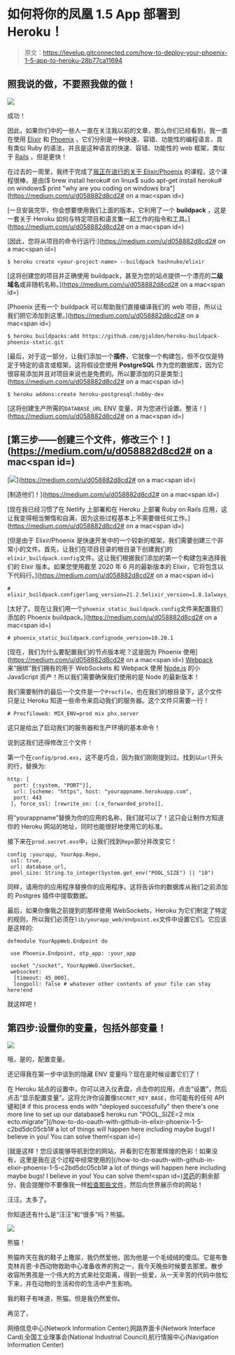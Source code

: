 # 如何将你的凤凰 1.5 App 部署到 Heroku！

> 原文：<https://levelup.gitconnected.com/how-to-deploy-your-phoenix-1-5-app-to-heroku-28b77ca11694>

## 照我说的做，不要照我做的做！

![](img/fbec6519e87d4d5ee9a8ebc099cfc221.png)

成功！

因此，如果你们中的一些人一直在关注我以前的文章，那么你们已经看到，我一直在使用 [Elixir](https://elixir-lang.org/) 和 [Phoenix](http://hexdocs.pm/phoenix) ，它们分别是一种快速、容错、功能性的编程语言，具有类似 Ruby 的语法，并且是这种语言的快速、容错、功能性的 web 框架，类似于 [Rails](https://rubyonrails.org/) ，但是更快！

在过去的一周里，我终于完成了[我正在进行的关于 Elixir/Phoenix](https://click.linksynergy.com/deeplink?id=q15T/SfRF14&mid=39197&murl=https%3A%2F%2Fwww.udemy.com%2Fcourse%2Fthe-complete-elixir-and-phoenix-bootcamp-and-tutorial%2F) 的课程，这个课程很棒，是由[$ brew install heroku# on linux$ sudo apt-get install heroku# on windows$ print "why are you coding on windows bra"](https://medium.com/u/d058882d8cd2# on a mac</span><span id=)

[一旦安装完毕，你会想要使用我们上面的版本，它利用了一个 **buildpack** ，这是一套关于 Heroku 如何与特定项目和语言集一起工作的指令和工具。](https://medium.com/u/d058882d8cd2# on a mac</span><span id=)

[因此，您将从项目的命令行运行:](https://medium.com/u/d058882d8cd2# on a mac</span><span id=)

```
$ heroku create <your-project-name> --buildpack hashnuke/elixir
```

[这将创建您的项目并正确使用 buildpack，甚至为您的站点提供一个漂亮的**二级域名**或非随机名称。](https://medium.com/u/d058882d8cd2# on a mac</span><span id=)

[Phoenix 还有一个 buildpack 可以帮助我们直接编译我们的 web 项目，所以让我们把它添加到这里。](https://medium.com/u/d058882d8cd2# on a mac</span><span id=)

```
$ heroku buildpacks:add https://github.com/gjaldon/heroku-buildpack-phoenix-static.git
```

[最后，对于这一部分，让我们添加一个**插件**，它就像一个构建包，但不仅仅是特定于特定的语言或框架。这将假设您使用 **PostgreSQL** 作为您的数据库，因为它很容易添加并且对项目来说也是免费的。所以要添加的只是类型:](https://medium.com/u/d058882d8cd2# on a mac</span><span id=)

```
$ heroku addons:create heroku-postgresql:hobby-dev
```

[这将创建生产所需的`DATABASE_URL` ENV 变量，并为您进行设置。整洁！](https://medium.com/u/d058882d8cd2# on a mac</span><span id=)

## [**第三步——创建三个文件，修改三个！**](https://medium.com/u/d058882d8cd2# on a mac</span><span id=)

[![](img/9ef3b2d4d1f51ba8da51ee58ef29bf55.png)](https://medium.com/u/d058882d8cd2# on a mac</span><span id=)

[制造他们！](https://medium.com/u/d058882d8cd2# on a mac</span><span id=)

[现在我已经习惯了在 Netlify 上部署和在 Heroku 上部署 Ruby on Rails 应用，这让我变得相当懒惰和自满，因为这些过程基本上不需要做任何工作。](https://medium.com/u/d058882d8cd2# on a mac</span><span id=)

[但是由于 Elixir/Phoenix 是快速开发中的一个较新的框架，我们需要创建三个非常小的文件。首先，让我们在项目目录的根目录下创建我们的`elixir_buildpack.config`文件。这让我们根据我们添加的第一个构建包来选择我们的 Elxir 版本。如果您使用截至 2020 年 6 月的最新版本的 Elixir，它将包含以下代码行。](https://medium.com/u/d058882d8cd2# on a mac</span><span id=)

```
# elixir_buildpack.configerlang_version=21.2.5elixir_version=1.8.1always_rebuild=falseruntime_path=/app
```

[太好了。现在让我们用一个`phoenix_static_buildpack.config`文件来配置我们添加的 Phoenix buildpack。](https://medium.com/u/d058882d8cd2# on a mac</span><span id=)

```
# phoenix_static_buildpack.confignode_version=10.20.1
```

[现在，我们为什么要配置我们的节点版本呢？这是因为 Phoenix 使用](https://medium.com/u/d058882d8cd2# on a mac</span><span id=) [Webpack](https://webpack.js.org/) 来“捆绑”我们拥有的用于 WebSockets 和 Webpack 使用 [Node.js](http://nodejs.org) 的小 JavaScript 资产！所以我们需要确保我们使用的是 Node 的最新版本！

我们需要制作的最后一个文件是一个`Procfile`，也在我们的根目录下，这个文件只是让 Heroku 知道一些命令来启动我们的服务器。这个文件只需要一行！

```
# Procfileweb: MIX_ENV=prod mix phx.server
```

这只是给出了启动我们的服务器和生产环境的基本命令！

说到这我们还得修改三个文件！

第一个在`config/prod.exs`，这不是巧合，因为我们刚刚提到过。找到以`url`开头的行，替换为:

```
http: [
  port: {:system, "PORT"}], 
  url: [scheme: "https", host: "yourappname.herokuapp.com", 
  port: 443
 ], force_ssl: [rewrite_on: [:x_forwarded_proto]],
```

将“yourappname”替换为你的应用的名称，我们就可以了！这只会让制作方知道你的 Heroku 网站的地址，同时也能很好地使用它的标准。

接下来在`prod.secret.exs`中，让我们找到`Repo`部分并改变它！

```
config :yourapp, YourApp.Repo,   
 ssl: true,   
 url: database_url,   
 pool_size: String.to_integer(System.get_env("POOL_SIZE") || "10")
```

同样，请用你的应用程序替换你的应用程序。这将告诉你的数据库从我们之前添加的 Postgres 插件中提取数据。

最后，如果你像我之前提到的那样使用 WebSockets，Heroku 为它们制定了特定的规则，所以我们必须在`lib/yourapp_web/endpoint.ex`文件中设置它们。它应该是这样的:

```
defmodule YourAppWeb.Endpoint do   

 use Phoenix.Endpoint, otp_app: :your_app    

 socket "/socket", YourAppWeb.UserSocket,     
 websocket: 
  [timeout: 45_000],     
  longpoll: false # whatever other contents of your file can stay here!end
```

就这样吧！

## 第四步:设置你的变量，包括外部变量！

![](img/4b98e80ca6539380dc59ab07a5041ff7.png)

哦，是的，配置变量。

还记得我在第一步中谈到的隐藏 ENV 变量吗？现在是时候设置它们了！

在 Heroku 站点的设置中，你可以进入仪表盘，点击你的应用，点击“设置”，然后点击“显示配置变量”。这将允许你设置像`SECRET_KEY_BASE`，你可能有的任何 API 键和[# if this process ends with "deployed successfully" then there's one more line to set up our database$ heroku run "POOL_SIZE=2 mix ecto.migrate"](/how-to-do-oauth-with-github-in-elixir-phoenix-1-5-c2bd5dc05cb1# a lot of things will happen here including maybe bugs! I believe in you! You can solve them!</span><span id=)

[就是这样！您应该能够导航到您的网站，并看到它在那里辉煌的色彩！如果没有，这里是我在这个过程中经常使用的](/how-to-do-oauth-with-github-in-elixir-phoenix-1-5-c2bd5dc05cb1# a lot of things will happen here including maybe bugs! I believe in you! You can solve them!</span><span id=)[灵药](https://join.slack.com/t/elixir-lang/shared_invite/zt-eivteker-k_nArD59XHjjN_r8qeH6dw)的剩余部分，我会提醒你不要像我一样[检查那些文件](https://hexdocs.pm/phoenix/heroku.html)，然后向世界展示你的网站！

汪汪。太多了。

你知道还有什么是“汪汪”和“很多”吗？熊猫。

![](img/ad702496081f8ffa151df681c4b5977d.png)

熊猫！

熊猫昨天在我的鞋子上撒尿，我仍然爱他，因为他是一个毛绒绒的傻瓜。它是布鲁克林肖恩·卡西动物救助中心准备收养的狗之一，我今天晚些时候要去那里。散步收容所男孩是一个伟大的方式来社交距离，得到一些爱，从一天辛苦的代码中放松下来，并在动物的生活和你的生活中产生影响。

我的鞋子有味道，熊猫。但是我仍然爱你。

再见了，

网络信息中心(Network Information Center)ˌ网路界面卡(Network Interface Card)ˌ全国工业理事会(National Industrial Council)ˌ航行情报中心(Navigation Information Center)